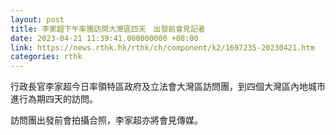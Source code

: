 ```yaml
---
layout: post
title: 李家超下午率團訪問大灣區四天　出發前會見記者
date: 2023-04-21 11:39:41.000000000 +08:00
link: https://news.rthk.hk/rthk/ch/component/k2/1697235-20230421.htm
categories: rthk
---
```


行政長官李家超今日率領特區政府及立法會大灣區訪問團，到四個大灣區內地城市進行為期四天的訪問。

訪問團出發前會拍攝合照，李家超亦將會見傳媒。
